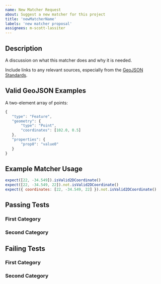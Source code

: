 ```yaml
---
name: New Matcher Request
about: Suggest a new matcher for this project
title: 'newMatcherName'
labels: 'new matcher proposal'
assignees: m-scott-lassiter
---
```


## Description

A discussion on what this matcher does and why it is needed.

Include links to any relevant sources, especially from the [GeoJSON Standards](https://datatracker.ietf.org/doc/html/rfc7946).

## Valid GeoJSON Examples

A two-element array of points:

```javascript
{
   "type": "Feature",
   "geometry": {
       "type": "Point",
       "coordinates": [102.0, 0.5]
   },
   "properties": {
       "prop0": "value0"
   }
}
```

## Example Matcher Usage

<!-- Include both a valid passing test and a .not passing test -->

```javascript
expect([22, -34.549]).isValid2DCoordinate()
expect([22, -34.549, 22]).not.isValid2DCoordinate()
expect({ coordinates: [22, -34.549, 22] }).not.isValid2DCoordinate()
```

## Passing Tests

### First Category

### Second Category

## Failing Tests

### First Category

### Second Category
